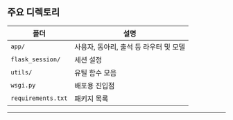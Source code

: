 ## 주요 디렉토리

| 폴더 | 설명 |
|------|------|
| `app/` | 사용자, 동아리, 출석 등 라우터 및 모델 |
| `flask_session/` | 세션 설정 |
| `utils/` | 유틸 함수 모음 |
| `wsgi.py` | 배포용 진입점 |
| `requirements.txt` | 패키지 목록 |

---

